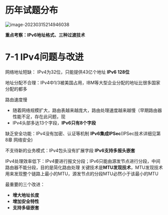 # 历年试题分布

![image-20230315214946038](https://img.yatjay.top/md/image-20230315214946038.png)

**重点考察：IPv6地址格式、三种过渡技术**

# 7-1 IPv4问题与改进

网络地址短缺： IPv4为32位，只能提供43亿个地址    **IPv6 128位**

地址分配不合理：IPv4中1/3被美国占用，IBM等大型企业分配的地址比很多国家分配的都多

路由速度慢

- 随着网络规模扩大，路由表越来越庞大，路由处理速度越来越慢（早期路由器性能不足，存在此问题，现
- lPv4头部多达13个字段，**IPv6只有8个字段**

缺乏安全功能：IPv4没有加密、认证等机制    **IPv6集成IPSec**(IPSec技术详细见第8章 网络安全)

不支待新的业务模式：IPv4包头没有扩展字段       **IPv6支持多报头嵌套**

IPv4处理效率低下：IPv4要进行报文分段；IPv6只能由源发节点进行分段，中间路由器不能分段，目的是简化路由处理    关键技术是**MTU发现技术**，MTU发现技术用来发现整个链路上最小的MTU，源发节点的分段MTU必然小于该最小的MTU

最重要的三个改进：

- **增大地址长度**
- **增加安全特性**
- **支持多级嵌套**